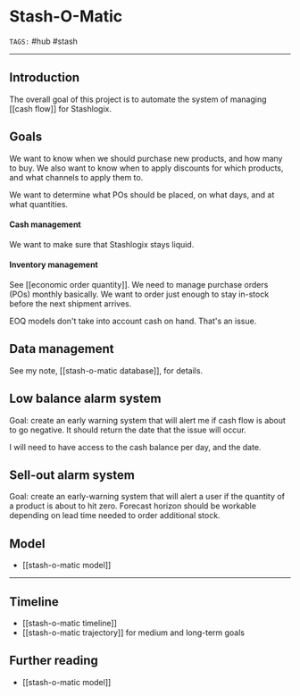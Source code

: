 # Stash-O-Matic
`TAGS:` #hub #stash

---
## Introduction
The overall goal of this project is to automate the system of managing [[cash flow]] for Stashlogix. 

## Goals
We want to know when we should purchase new products, and how many to buy. We also want to know when to apply discounts for which products, and what channels to apply them to.

We want to determine what POs should be placed, on what days, and at what quantities. 

#### Cash management
We want to make sure that Stashlogix stays liquid.

#### Inventory management
See [[economic order quantity]]. We need to manage purchase orders (POs) monthly basically. We want to order just enough to stay in-stock before the next shipment arrives.

EOQ models don't take into account cash on hand. That's an issue.

## Data management
See my note, [[stash-o-matic database]], for details.

## Low balance alarm system
Goal: create an early warning system that will alert me if cash flow is about to go negative. It should return the date that the issue will occur.

I will need to have access to the cash balance per day, and the date.

## Sell-out alarm system
Goal: create an early-warning system that will alert a user if the quantity of a product is about to hit zero. Forecast horizon should be workable depending on lead time needed to order additional stock.

## Model 
- [[stash-o-matic model]]

---
## Timeline
- [[stash-o-matic timeline]]
- [[stash-o-matic trajectory]] for medium and long-term goals

## Further reading
- [[stash-o-matic model]]
